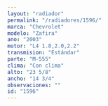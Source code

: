 ```yaml
---
layout: "radiador"
permalink: "/radiadores/1596/"
marca: "Chevrolet"
modelo: "Zafira"
ano: "2003"
motor: "L4 1.8,2.0,2.2"
transmision: "Estándar"
parte: "M-555"
clima: "Con clima"
alto: "23 5/8"
ancho: "14 3/4"
observaciones: ""
id: "1596"
---
```


